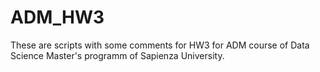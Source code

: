 # ADM_HW3
These are scripts with some comments for HW3 for ADM course of Data Science Master's programm of Sapienza University. 
